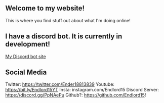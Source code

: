 ## Welcome to my website!
This is where you find stuff out about what I'm doing online!

## I have a discord bot. It is currently in development!

[My Discord bot site](Galaxybot!)


## Social Media
Twitter: https://twitter.com/Ender18813839
Youtube: https://bit.ly/Endlord15YT
Insta: instagram.com/Endlord15
Discord Server: https://discord.gg/PpNAePu
Github?: https://github.com/Endlord15!
